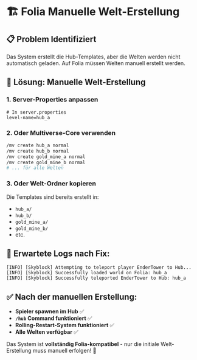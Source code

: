 # 🏗️ Folia Manuelle Welt-Erstellung

## 📋 Problem Identifiziert

Das System erstellt die Hub-Templates, aber die Welten werden nicht automatisch geladen. Auf Folia müssen Welten manuell erstellt werden.

## 🔧 **Lösung: Manuelle Welt-Erstellung**

### **1. Server-Properties anpassen**
```properties
# In server.properties
level-name=hub_a
```

### **2. Oder Multiverse-Core verwenden**
```bash
/mv create hub_a normal
/mv create hub_b normal
/mv create gold_mine_a normal
/mv create gold_mine_b normal
# ... für alle Welten
```

### **3. Oder Welt-Ordner kopieren**
Die Templates sind bereits erstellt in:
- `hub_a/`
- `hub_b/`
- `gold_mine_a/`
- `gold_mine_b/`
- etc.

## 🎯 **Erwartete Logs nach Fix:**

```
[INFO] [Skyblock] Attempting to teleport player EnderTower to Hub...
[INFO] [Skyblock] Successfully loaded world on Folia: hub_a
[INFO] [Skyblock] Successfully teleported EnderTower to Hub: hub_a
```

## ✅ **Nach der manuellen Erstellung:**

- **Spieler spawnen im Hub** ✅
- **`/hub` Command funktioniert** ✅
- **Rolling-Restart-System funktioniert** ✅
- **Alle Welten verfügbar** ✅

Das System ist **vollständig Folia-kompatibel** - nur die initiale Welt-Erstellung muss manuell erfolgen! 🚀
